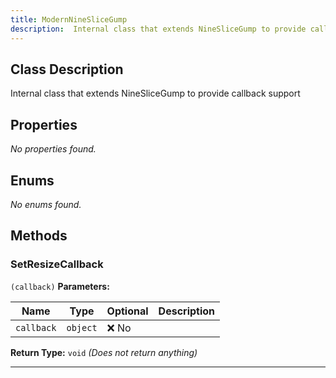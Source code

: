 ```yaml
---
title: ModernNineSliceGump
description:  Internal class that extends NineSliceGump to provide callback support 
---
```


## Class Description
 Internal class that extends NineSliceGump to provide callback support


## Properties
*No properties found.*


## Enums
*No enums found.*

## Methods
### SetResizeCallback
`(callback)`
**Parameters:**

| Name | Type | Optional | Description |
| --- | --- | --- | --- |
| `callback` | `object` | ❌ No |  |

**Return Type:** `void` *(Does not return anything)*

---

